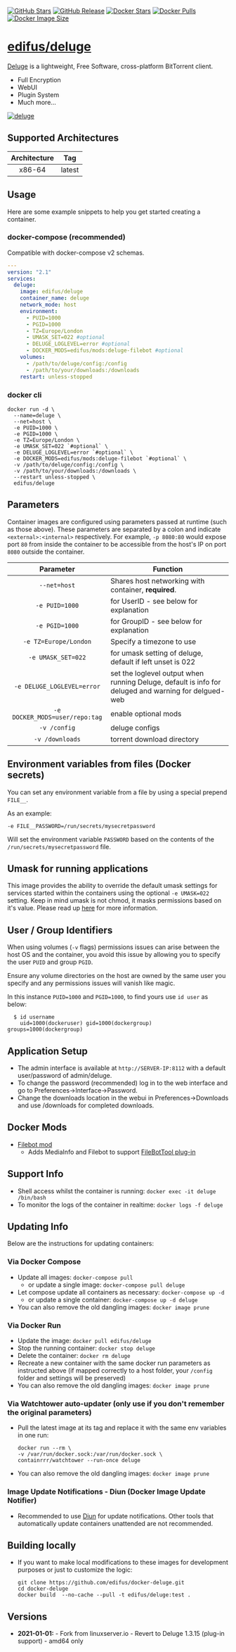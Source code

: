 [![GitHub Stars](https://img.shields.io/github/stars/edifus/docker-deluge.svg?color=337ab7&labelColor=555555&logoColor=ffffff&style=for-the-badge&logo=github)](https://github.com/edifus/docker-deluge)
[![GitHub Release](https://img.shields.io/github/release/edifus/docker-deluge.svg?color=337ab7&labelColor=555555&logoColor=ffffff&style=for-the-badge&logo=github)](https://github.com/edifus/docker-deluge/releases)
[![Docker Stars](https://img.shields.io/docker/stars/edifus/deluge.svg?color=337ab7&labelColor=555555&logoColor=ffffff&style=for-the-badge&label=stars&logo=docker)](https://hub.docker.com/r/edifus/deluge)
[![Docker Pulls](https://img.shields.io/docker/pulls/edifus/deluge.svg?color=337ab7&labelColor=555555&logoColor=ffffff&style=for-the-badge&label=pulls&logo=docker)](https://hub.docker.com/r/edifus/deluge)
[![Docker Image Size](https://img.shields.io/docker/image-size/edifus/deluge.svg?color=337ab7&labelColor=555555&logoColor=ffffff&style=for-the-badge&label=size&logo=docker)](https://hub.docker.com/r/edifus/deluge)

# [edifus/deluge](https://github.com/edifus/docker-deluge)

[Deluge](http://deluge-torrent.org/) is a lightweight, Free Software, cross-platform BitTorrent client.

* Full Encryption
* WebUI
* Plugin System
* Much more...

[![deluge](https://avatars2.githubusercontent.com/u/6733935?v=3&s=200)](http://deluge-torrent.org/)


## Supported Architectures

| Architecture | Tag |
| :----: | --- |
| x86-64 | latest |


## Usage

Here are some example snippets to help you get started creating a container.

### docker-compose (recommended)

Compatible with docker-compose v2 schemas.

```yaml
---
version: "2.1"
services:
  deluge:
    image: edifus/deluge
    container_name: deluge
    network_mode: host
    environment:
      - PUID=1000
      - PGID=1000
      - TZ=Europe/London
      - UMASK_SET=022 #optional
      - DELUGE_LOGLEVEL=error #optional
      - DOCKER_MODS=edifus/mods:deluge-filebot #optional
    volumes:
      - /path/to/deluge/config:/config
      - /path/to/your/downloads:/downloads
    restart: unless-stopped
```

### docker cli

```
docker run -d \
  --name=deluge \
  --net=host \
  -e PUID=1000 \
  -e PGID=1000 \
  -e TZ=Europe/London \
  -e UMASK_SET=022 `#optional` \
  -e DELUGE_LOGLEVEL=error `#optional` \
  -e DOCKER_MODS=edifus/mods:deluge-filebot `#optional` \
  -v /path/to/deluge/config:/config \
  -v /path/to/your/downloads:/downloads \
  --restart unless-stopped \
  edifus/deluge
```


## Parameters

Container images are configured using parameters passed at runtime (such as those above). These parameters are separated by a colon and indicate `<external>:<internal>` respectively. For example, `-p 8080:80` would expose port `80` from inside the container to be accessible from the host's IP on port `8080` outside the container.

| Parameter | Function |
| :----: | --- |
| `--net=host` | Shares host networking with container, **required**. |
| `-e PUID=1000` | for UserID - see below for explanation |
| `-e PGID=1000` | for GroupID - see below for explanation |
| `-e TZ=Europe/London` | Specify a timezone to use |
| `-e UMASK_SET=022` | for umask setting of deluge, default if left unset is 022 |
| `-e DELUGE_LOGLEVEL=error` | set the loglevel output when running Deluge, default is info for deluged and warning for delgued-web |
| `-e DOCKER_MODS=user/repo:tag` | enable optional mods |
| `-v /config` | deluge configs |
| `-v /downloads` | torrent download directory |


## Environment variables from files (Docker secrets)

You can set any environment variable from a file by using a special prepend `FILE__`.

As an example:

```
-e FILE__PASSWORD=/run/secrets/mysecretpassword
```

Will set the environment variable `PASSWORD` based on the contents of the `/run/secrets/mysecretpassword` file.


## Umask for running applications

This image provides the ability to override the default umask settings for services started within the containers using the optional `-e UMASK=022` setting.
Keep in mind umask is not chmod, it masks permissions based on it's value. Please read up [here](https://en.wikipedia.org/wiki/Umask) for more information.


## User / Group Identifiers

When using volumes (`-v` flags) permissions issues can arise between the host OS and the container, you avoid this issue by allowing you to specify the user `PUID` and group `PGID`.

Ensure any volume directories on the host are owned by the same user you specify and any permissions issues will vanish like magic.

In this instance `PUID=1000` and `PGID=1000`, to find yours use `id user` as below:

```
  $ id username
    uid=1000(dockeruser) gid=1000(dockergroup) groups=1000(dockergroup)
```


## Application Setup
* The admin interface is available at `http://SERVER-IP:8112` with a default user/password of admin/deluge.
* To change the password (recommended) log in to the web interface and go to Preferences->Interface->Password.
* Change the downloads location in the webui in Preferences->Downloads and use /downloads for completed downloads.


## Docker Mods
* [Filebot mod](https://github.com/edifus/docker-mods/tree/deluge-filebot)
  * Adds MediaInfo and Filebot to support [FileBotTool plug-in](https://github.com/Laharah/deluge-FileBotTool)


## Support Info
* Shell access whilst the container is running: `docker exec -it deluge /bin/bash`
* To monitor the logs of the container in realtime: `docker logs -f deluge`


## Updating Info

Below are the instructions for updating containers:

### Via Docker Compose
* Update all images: `docker-compose pull`
  * or update a single image: `docker-compose pull deluge`
* Let compose update all containers as necessary: `docker-compose up -d`
  * or update a single container: `docker-compose up -d deluge`
* You can also remove the old dangling images: `docker image prune`

### Via Docker Run
* Update the image: `docker pull edifus/deluge`
* Stop the running container: `docker stop deluge`
* Delete the container: `docker rm deluge`
* Recreate a new container with the same docker run parameters as instructed above (if mapped correctly to a host folder, your `/config` folder and settings will be preserved)
* You can also remove the old dangling images: `docker image prune`

### Via Watchtower auto-updater (only use if you don't remember the original parameters)
* Pull the latest image at its tag and replace it with the same env variables in one run:
  ```
  docker run --rm \
  -v /var/run/docker.sock:/var/run/docker.sock \
  containrrr/watchtower --run-once deluge
  ```
* You can also remove the old dangling images: `docker image prune`

### Image Update Notifications - Diun (Docker Image Update Notifier)
* Recommended to use [Diun](https://crazymax.dev/diun/) for update notifications. Other tools that automatically update containers unattended are not recommended.


## Building locally
* If you want to make local modifications to these images for development purposes or just to customize the logic:
  ```
  git clone https://github.com/edifus/docker-deluge.git
  cd docker-deluge
  docker build  --no-cache --pull -t edifus/deluge:test .
  ```


## Versions

* **2021-01-01:** - Fork from linuxserver.io - Revert to Deluge 1.3.15 (plug-in support) - amd64 only

